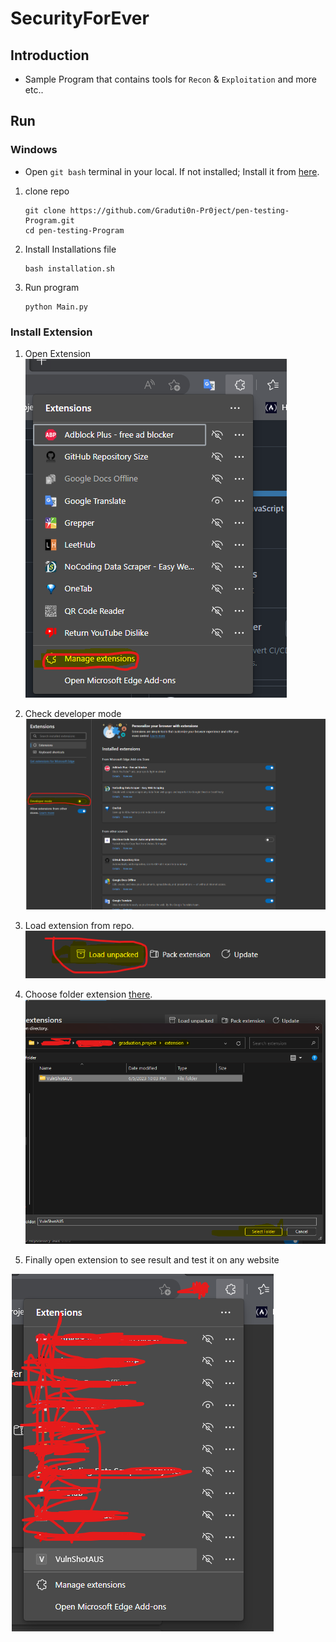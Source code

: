 # SecurityForEver

## Introduction

- Sample Program that contains tools for `Recon` & `Exploitation` and more etc..

## Run

### Windows

- Open `git bash` terminal in your local. If not installed; Install it from [here](https://github.com/git-for-windows/git/releases/download/v2.41.0.windows.1/Git-2.41.0-64-bit.exe).

1. clone repo

    ```shell
    git clone https://github.com/Graduti0n-Pr0ject/pen-testing-Program.git
    cd pen-testing-Program
    ```
   
2. Install Installations file

    ```shell
    bash installation.sh
    ```

3. Run program

    ```shell
    python Main.py
    ```
### Install Extension

1. Open Extension
![open_Extension](./assets/Project_Images/1-Open_extensions.png)
2. Check developer mode
![check_developer_mode](./assets/Project_Images/2-check_developer_mode.png)
3. Load extension from repo.
![Load_extension](./assets/Project_Images/3-Load_extensions_files.png)
4. Choose folder extension [there](./extension/VulnShotAUS).
![Choose_Extension_folder](./assets/Project_Images/4-Choose_extensions.png)

5. Finally open extension to see result and test it on any website

![open_extension_from_webbrowser](./assets/Project_Images/5-open-extension.png)